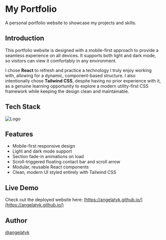 # My Portfolio
A personal portfolio website to showcase my projects and skills.

## Introduction
This portfolio website is designed with a mobile-first approach to provide a seamless experience on all devices. It supports both light and dark mode, so visitors can view it comfortably in any environment.

I chose **React** to refresh and practice a technology I truly enjoy working with, allowing for a dynamic, component-based structure. I also intentionally chose **Tailwind CSS**, despite having no prior experience with it, as a genuine learning opportunity to explore a modern utility-first CSS framework while keeping the design clean and maintainable.

## Tech Stack
![Logo](https://skillicons.dev/icons?i=react,tailwind)

## Features
- Mobile-first responsive design  
- Light and dark mode support  
- Section fade-in animations on load  
- Scroll-triggered floating contact bar and scroll arrow  
- Modular, reusable React components  
- Clean, modern UI styled entirely with Tailwind CSS  

## Live Demo
Check out the deployed website here: [https://angelatyk.github.io/](https://angelatyk.github.io/)

## Author
[@angelatyk](https://www.github.com/angelatyk)

